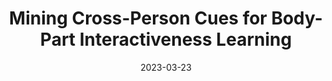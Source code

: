 ---
layout: seminar-post
title: 'Mining Cross-Person Cues for Body-Part Interactiveness Learning'
subtitle: ''
categories: Computer Vision
tags: ['HOI']
date: 2023-03-23
pdf_url: 'https://drive.google.com/file/d/1UdEiKhyBLdUR324f2GtDHmm9lITWciwa/preview'
---